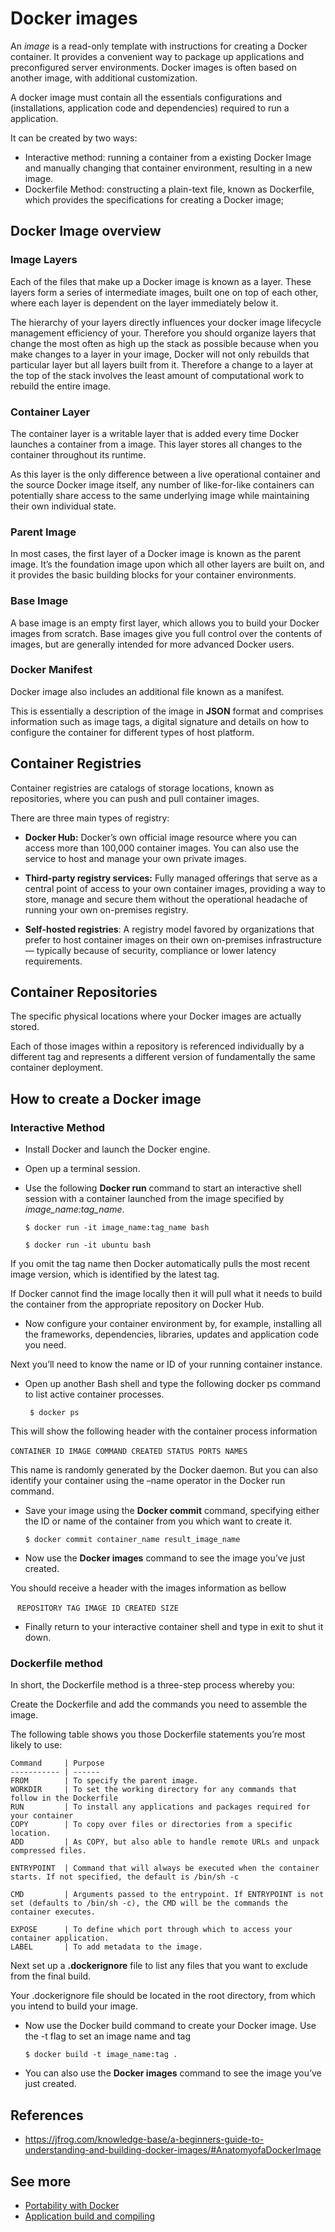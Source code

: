 # Docker images

An _image_ is a read-only template with instructions for creating a Docker container. It provides a convenient way to package up applications and preconfigured server environments. Docker images is often based on another image, with additional customization.

A docker image must contain all the essentials configurations and (installations, application code and dependencies) required to run a application.

It can be created by two ways:

- Interactive method: running a container from a existing Docker Image and manually changing that container environment, resulting in a new image.
- Dockerfile Method: constructing a plain-text file, known as Dockerfile, which provides the specifications for creating a Docker image;

## Docker Image overview

### Image Layers

Each of the files that make up a Docker image is known as a layer. These layers form a series of intermediate images, built one on top of each other, where each layer is dependent on the layer immediately below it.

The hierarchy of your layers directly influences your docker image lifecycle management efficiency of your. Therefore you should organize layers that change the most often as high up the stack as possible because when you make changes to a layer in your image, Docker will not only rebuilds that particular layer but all layers built from it. Therefore a change to a layer at the top of the stack involves the least amount of computational work to rebuild the entire image.

### Container Layer

The container layer is a writable layer that is added every time Docker launches a container from a image. This layer stores all changes to the container throughout its runtime.

As this layer is the only difference between a live operational container and the source Docker image itself, any number of like-for-like containers can potentially share access to the same underlying image while maintaining their own individual state.

### Parent Image

In most cases, the first layer of a Docker image is known as the parent image. It’s the foundation image upon which all other layers are built on, and it provides the basic building blocks for your container environments.

### Base Image

A base image is an empty first layer, which allows you to build your Docker images from scratch. Base images give you full control over the contents of images, but are generally intended for more advanced Docker users.

### Docker Manifest

Docker image also includes an additional file known as a manifest.

This is essentially a description of the image in **JSON** format and comprises information such as image tags, a digital signature and details on how to configure the container for different types of host platform.

## Container Registries

Container registries are catalogs of storage locations, known as repositories, where you can push and pull container images.

There are three main types of registry:

- **Docker Hub:** Docker’s own official image resource where you can access more than 100,000 container images. You can also use the service to host and manage your own private images.
- **Third-party registry services:** Fully managed offerings that serve as a central point of access to your own container images, providing a way to store, manage and secure them without the operational headache of running your own on-premises registry.

- **Self-hosted registries**: A registry model favored by organizations that prefer to host container images on their own on-premises infrastructure— typically because of security, compliance or lower latency requirements.

## Container Repositories

The specific physical locations where your Docker images are actually stored.

Each of those images within a repository is referenced individually by a different tag and represents a different version of fundamentally the same container deployment.

## How to create a Docker image

### Interactive Method

- Install Docker and launch the Docker engine.

- Open up a terminal session.

- Use the following **Docker run** command to start an interactive shell session with a container launched from the image specified by _image_name:tag_name_.

  `$ docker run -it image_name:tag_name bash`

  `$ docker run -it ubuntu bash`

If you omit the tag name then Docker automatically pulls the most recent image version, which is identified by the latest tag.

If Docker cannot find the image locally then it will pull what it needs to build the container from the appropriate repository on Docker Hub.

- Now configure your container environment by, for example, installing all the frameworks, dependencies, libraries, updates and application code you need.

Next you’ll need to know the name or ID of your running container instance.

- Open up another Bash shell and type the following docker ps command to list active container processes.

  ` $ docker ps`

This will show the following header with the container process information

​ `CONTAINER ID IMAGE COMMAND CREATED STATUS PORTS NAMES`

This name is randomly generated by the Docker daemon. But you can also identify your container using the –name operator in the Docker run command.

- Save your image using the **Docker commit** command, specifying either the ID or name of the container from you which want to create it.

  `$ docker commit container_name result_image_name`

- Now use the **Docker images** command to see the image you’ve just created.

You should receive a header with the images information as bellow

​ ` REPOSITORY TAG IMAGE ID CREATED SIZE`

- Finally return to your interactive container shell and type in exit to shut it down.

### Dockerfile method

In short, the Dockerfile method is a three-step process whereby you:

Create the Dockerfile and add the commands you need to assemble the image.

The following table shows you those Dockerfile statements you’re most likely to use:

```
Command   	| Purpose
----------- | ------
FROM		| To specify the parent image.
WORKDIR 	| To set the working directory for any commands that follow in the Dockerfile
RUN 		| To install any applications and packages required for your container
COPY 		| To copy over files or directories from a specific location.
ADD			| As COPY, but also able to handle remote URLs and unpack compressed files.

ENTRYPOINT	| Command that will always be executed when the container starts. If not specified, the default is /bin/sh -c

CMD			| Arguments passed to the entrypoint. If ENTRYPOINT is not set (defaults to /bin/sh -c), the CMD will be the commands the container executes.

EXPOSE		| To define which port through which to access your container application.
LABEL		| To add metadata to the image.
```

Next set up a **.dockerignore** file to list any files that you want to exclude from the final build.

Your .dockerignore file should be located in the root directory, from which you intend to build your image.

- Now use the Docker build command to create your Docker image. Use the -t flag to set an image name and tag

  `$ docker build -t image_name:tag .`

- You can also use the **Docker images** command to see the image you’ve just created.

## References

- https://jfrog.com/knowledge-base/a-beginners-guide-to-understanding-and-building-docker-images/#AnatomyofaDockerImage

## See more

- [Portability with Docker](./docker.md)
- [Application build and compiling](./compiling.md)
